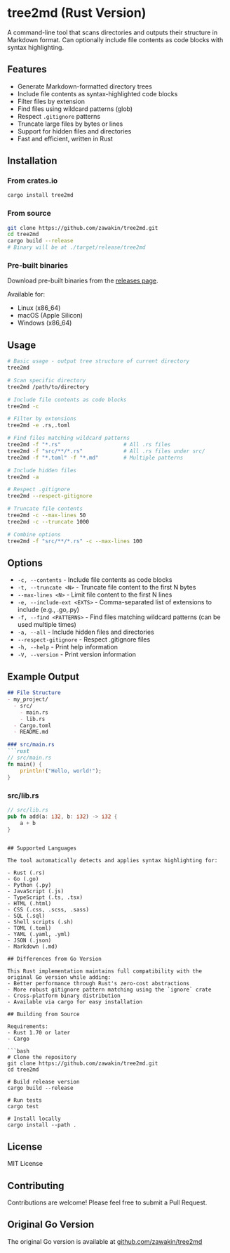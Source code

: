 # tree2md (Rust Version)

A command-line tool that scans directories and outputs their structure in Markdown format. Can optionally include file contents as code blocks with syntax highlighting.

## Features

- Generate Markdown-formatted directory trees
- Include file contents as syntax-highlighted code blocks
- Filter files by extension
- Find files using wildcard patterns (glob)
- Respect `.gitignore` patterns
- Truncate large files by bytes or lines
- Support for hidden files and directories
- Fast and efficient, written in Rust

## Installation

### From crates.io

```bash
cargo install tree2md
```

### From source

```bash
git clone https://github.com/zawakin/tree2md.git
cd tree2md
cargo build --release
# Binary will be at ./target/release/tree2md
```

### Pre-built binaries

Download pre-built binaries from the [releases page](https://github.com/zawakin/tree2md/releases).

Available for:
- Linux (x86_64)
- macOS (Apple Silicon)
- Windows (x86_64)

## Usage

```bash
# Basic usage - output tree structure of current directory
tree2md

# Scan specific directory
tree2md /path/to/directory

# Include file contents as code blocks
tree2md -c

# Filter by extensions
tree2md -e .rs,.toml

# Find files matching wildcard patterns
tree2md -f "*.rs"                    # All .rs files
tree2md -f "src/**/*.rs"             # All .rs files under src/
tree2md -f "*.toml" -f "*.md"        # Multiple patterns

# Include hidden files
tree2md -a

# Respect .gitignore
tree2md --respect-gitignore

# Truncate file contents
tree2md -c --max-lines 50
tree2md -c --truncate 1000

# Combine options
tree2md -f "src/**/*.rs" -c --max-lines 100
```

## Options

- `-c, --contents` - Include file contents as code blocks
- `-t, --truncate <N>` - Truncate file content to the first N bytes
- `--max-lines <N>` - Limit file content to the first N lines
- `-e, --include-ext <EXTS>` - Comma-separated list of extensions to include (e.g., .go,.py)
- `-f, --find <PATTERNS>` - Find files matching wildcard patterns (can be used multiple times)
- `-a, --all` - Include hidden files and directories
- `--respect-gitignore` - Respect .gitignore files
- `-h, --help` - Print help information
- `-V, --version` - Print version information

## Example Output

```markdown
## File Structure
- my_project/
  - src/
    - main.rs
    - lib.rs
  - Cargo.toml
  - README.md

### src/main.rs
```rust
// src/main.rs
fn main() {
    println!("Hello, world!");
}
```

### src/lib.rs
```rust
// src/lib.rs
pub fn add(a: i32, b: i32) -> i32 {
    a + b
}
```
```

## Supported Languages

The tool automatically detects and applies syntax highlighting for:

- Rust (.rs)
- Go (.go)
- Python (.py)
- JavaScript (.js)
- TypeScript (.ts, .tsx)
- HTML (.html)
- CSS (.css, .scss, .sass)
- SQL (.sql)
- Shell scripts (.sh)
- TOML (.toml)
- YAML (.yaml, .yml)
- JSON (.json)
- Markdown (.md)

## Differences from Go Version

This Rust implementation maintains full compatibility with the original Go version while adding:
- Better performance through Rust's zero-cost abstractions
- More robust gitignore pattern matching using the `ignore` crate
- Cross-platform binary distribution
- Available via cargo for easy installation

## Building from Source

Requirements:
- Rust 1.70 or later
- Cargo

```bash
# Clone the repository
git clone https://github.com/zawakin/tree2md.git
cd tree2md

# Build release version
cargo build --release

# Run tests
cargo test

# Install locally
cargo install --path .
```

## License

MIT License

## Contributing

Contributions are welcome! Please feel free to submit a Pull Request.

## Original Go Version

The original Go version is available at [github.com/zawakin/tree2md](https://github.com/zawakin/tree2md)